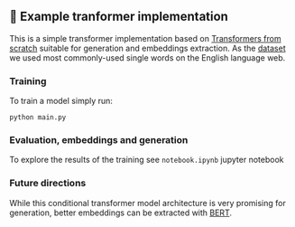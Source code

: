 ## :robot: Example tranformer implementation

This is a simple transformer implementation based on [Transformers from scratch](http://peterbloem.nl/blog/transformers) suitable for generation and embeddings extraction. As the [dataset](https://www.kaggle.com/rtatman/english-word-frequency) we used most commonly-used single words on the English language web. 

### Training 
To train a model simply run:
```
python main.py
```

### Evaluation, embeddings and generation
To explore the results of the training see `notebook.ipynb` jupyter notebook

### Future directions
While this conditional transformer model architecture is very promising for generation,
better embeddings can be extracted with [BERT](https://towardsdatascience.com/bert-explained-state-of-the-art-language-model-for-nlp-f8b21a9b6270).